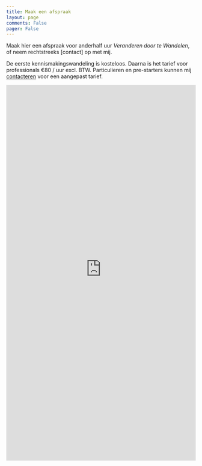 ```yaml
---
title: Maak een afspraak
layout: page
comments: False
pager: False
---
```

Maak hier een afspraak voor anderhalf uur *Veranderen door te Wandelen*, of neem rechtstreeks [contact] op met mij.

De eerste kennismakingswandeling is kosteloos. Daarna is het tarief voor professionals €80 / uur excl. BTW. Particulieren en pre-starters kunnen mij [contacteren](/contact.html) voor een aangepast tarief. 



<iframe src="https://philippe-faes.youcanbook.me/?noframe=true&skipHeaderFooter=true" id="ycbmiframephilippe-faes" style="width:100%;height:1000px;border:0px;background-color:transparent;" frameborder="0" allowtransparency="true"></iframe><script>window.addEventListener && window.addEventListener("message", function(event){if (event.origin === "https://philippe-faes.youcanbook.me"){document.getElementById("ycbmiframephilippe-faes").style.height = event.data + "px";}}, false);</script>